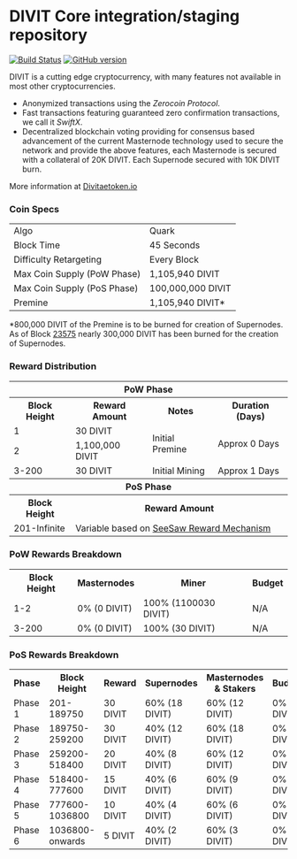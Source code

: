 DIVIT Core integration/staging repository
=====================================

[![Build Status](https://travis-ci.org/DIVIT-Project/DIVIT.svg?branch=master)](https://travis-ci.org/DIVIT-Project/DIVIT) [![GitHub version](https://badge.fury.io/gh/DIVIT-Project%2FDIVIT.svg)](https://badge.fury.io/gh/DIVIT-Project%2FDIVIT)

DIVIT is a cutting edge cryptocurrency, with many features not available in most other cryptocurrencies.
- Anonymized transactions using the _Zerocoin Protocol_.
- Fast transactions featuring guaranteed zero confirmation transactions, we call it _SwiftX_.
- Decentralized blockchain voting providing for consensus based advancement of the current Masternode
  technology used to secure the network and provide the above features, each Masternode is secured
  with a collateral of 20K DIVIT. Each Supernode secured with 10K DIVIT burn.

More information at [Divitaetoken.io](http://www.Divitaetoken.io)

### Coin Specs
<table>
<tr><td>Algo</td><td>Quark</td></tr>
<tr><td>Block Time</td><td>45 Seconds</td></tr>
<tr><td>Difficulty Retargeting</td><td>Every Block</td></tr>
<tr><td>Max Coin Supply (PoW Phase)</td><td>1,105,940 DIVIT</td></tr>
<tr><td>Max Coin Supply (PoS Phase)</td><td>100,000,000 DIVIT</td></tr>
<tr><td>Premine</td><td>1,105,940 DIVIT*</td></tr>
</table>

*800,000 DIVIT of the Premine is to be burned for creation of Supernodes.  As of Block [23575](http://Divitaetoken.io:8181/block/d1c76ba65be8748cc350f44884b8a084fc9f9de9dfd03dccf147cfd1d4388781) nearly 300,000 DIVIT has been burned for the creation of Supernodes.

### Reward Distribution

<table>
<th colspan=4>PoW Phase</th>
<tr><th>Block Height</th><th>Reward Amount</th><th>Notes</th><th>Duration (Days)</th></tr>
<tr><td>1</td><td>30 DIVIT</td><td rowspan=2>Initial Premine</td><td rowspan=2> Approx 0 Days</td></tr>
<tr><td>2</td><td>1,100,000 DIVIT</td></tr>
<tr><td>3-200</td><td>30 DIVIT</td><td rowspan=1>Initial Mining</td><td rowspan=1> Approx 1 Days</td></tr>
<tr><th colspan=4>PoS Phase</th></tr>
<tr><th>Block Height</th><th colspan=3>Reward Amount</th></tr>
<tr><td>201-Infinite</td><td colspan=3>Variable based on <a href="https://Divitae.org/knowledge-base/see-saw-rewards-mechanism/">SeeSaw Reward Mechanism</a></td></tr>
</table>

### PoW Rewards Breakdown

<table>
<th>Block Height</th><th>Masternodes</th><th>Miner</th><th>Budget</th>
<tr><td>1-2</td><td>0% (0 DIVIT)</td><td>100% (1100030 DIVIT)</td><td>N/A</td></tr>
<tr><td>3-200</td><td>0% (0 DIVIT)</td><td>100% (30 DIVIT)</td><td>N/A</td></tr>
</table>

### PoS Rewards Breakdown

<table>
<th>Phase</th><th>Block Height</th><th>Reward</th><th>Supernodes</th><th>Masternodes & Stakers</th><th>Budget</th>
<tr><td>Phase 1</td><td>201-189750</td><td>30 DIVIT</td><td>60% (18 DIVIT)</td><td>60% (12 DIVIT)</td><td>0% (0 DIVIT)</td></tr>
<tr><td>Phase 2</td><td>189750-259200</td><td>30 DIVIT</td><td>40% (12 DIVIT)</td><td>60% (18 DIVIT)</td><td>0% (0 DIVIT)</td></tr>
<tr><td>Phase 3</td><td>259200-518400</td><td>20 DIVIT</td><td>40% (8 DIVIT)</td><td>60% (12 DIVIT)</td><td>0% (0 DIVIT)</td></tr>
<tr><td>Phase 4</td><td>518400-777600</td><td>15 DIVIT</td><td>40% (6 DIVIT)</td><td>60% (9 DIVIT)</td><td>0% (0 DIVIT)</td></tr>
<tr><td>Phase 5</td><td>777600-1036800</td><td>10 DIVIT</td><td>40% (4 DIVIT)</td><td>60% (6 DIVIT)</td><td>0% (0 DIVIT)</td></tr>
<tr><td>Phase 6</td><td>1036800-onwards</td><td>5 DIVIT</td><td>40% (2 DIVIT)</td><td>60% (3 DIVIT)</td><td>0% (0 DIVIT)</td></tr>
</table>
